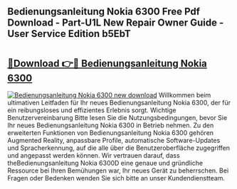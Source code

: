 ## Bedienungsanleitung Nokia 6300 Free Pdf Download - Part-U1L New Repair Owner Guide - User Service Edition b5EbT

# <h2><a href="http://df222n.blite.top/?on=Bedienungsanleitung+Nokia+6300">🔗Download 👉🔴 Bedienungsanleitung Nokia 6300</a></h2>

[![Bedienungsanleitung Nokia 6300 new download](https://i.imgur.com/lujVjoI.png)](http://df222n.blite.top/?on=Bedienungsanleitung+Nokia+6300)
Willkommen beim ultimativen Leitfaden für Ihr neues Bedienungsanleitung Nokia 6300, der für ein reibungsloses und effizientes Erlebnis sorgt. Wichtige Benutzervereinbarung Bitte lesen Sie die Nutzungsbedingungen, bevor Sie Ihr neues Bedienungsanleitung Nokia 6300 in Betrieb nehmen. Zu den erweiterten Funktionen von Bedienungsanleitung Nokia 6300 gehören Augmented Reality, anpassbare Profile, automatische Software-Updates und Spracherkennung, auf die alle über die Benutzeroberfläche zugegriffen und angepasst werden können. Wir vertrauen darauf, dass theBedienungsanleitung Nokia 6300D eine genaue und gründliche Ressource bei Ihren Bemühungen war, Ihr neues Gerät zu beherrschen. Bei Fragen oder Bedenken wenden Sie sich bitte an unser Kundendienstteam.
